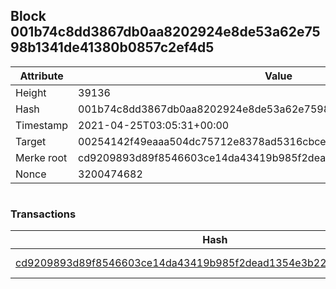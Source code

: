 ## Block 001b74c8dd3867db0aa8202924e8de53a62e7598b1341de41380b0857c2ef4d5

Attribute | Value
--- | ---
Height | 39136
Hash | 001b74c8dd3867db0aa8202924e8de53a62e7598b1341de41380b0857c2ef4d5
Timestamp | 2021-04-25T03:05:31+00:00
Target | 00254142f49eaaa504dc75712e8378ad5316cbcead634704b3734b6271167cc4
Merke root | cd9209893d89f8546603ce14da43419b985f2dead1354e3b22e576b699c40db8
Nonce | 3200474682

```

```

### Transactions

Hash | Amount
--- | ---
[cd9209893d89f8546603ce14da43419b985f2dead1354e3b22e576b699c40db8](cd9209893d89f8546603ce14da43419b985f2dead1354e3b22e576b699c40db8.md) | 10.00000000 SKEPTI 
